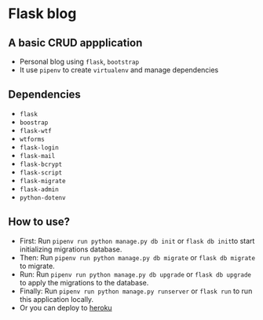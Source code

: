 # Flask blog

## A basic CRUD appplication

- Personal blog using `flask`, `bootstrap`
- It use `pipenv` to create `virtualenv` and manage dependencies

## Dependencies

- `flask`
- `boostrap`
- `flask-wtf`
- `wtforms`
- `flask-login`
- `flask-mail`
- `flask-bcrypt`
- `flask-script`
- `flask-migrate`
- `flask-admin`
- `python-dotenv`

## How to use?

- First: Run `pipenv run python manage.py db init` or `flask db init`to start initializing migrations database.
- Then: Run `pipenv run python manage.py db migrate` or `flask db migrate` to migrate.
- Run: Run `pipenv run python manage.py db upgrade` or `flask db upgrade` to apply the migrations to the database.
- Finally: Run `pipenv run python manage.py runserver` or `flask run` to run this application locally.
- Or you can deploy to [heroku](https://heroku.com)
